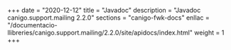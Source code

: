 +++
date        = "2020-12-12"
title       = "Javadoc"
description = "Javadoc canigo.support.mailing 2.2.0"
sections    = "canigo-fwk-docs"
enllac		= "/documentacio-llibreries/canigo.support.mailing/2.2.0/site/apidocs/index.html"
weight		= 1
+++
